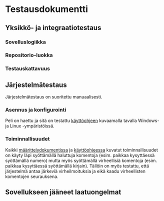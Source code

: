 # Testausdokumentti

## Yksikkö- ja integraatiotestaus

### Sovelluslogiikka

### Repositorio-luokka

### Testauskattavuus

## Järjestelmätestaus

Järjestelmätestaus on suoritettu manuaalisesti.

### Asennus ja konfigurointi

Peli on haettu ja sitä on testattu [käyttöohjeen](./kayttoohje.md) kuvaamalla tavalla 
Windows- ja Linux -ympäristöissä. 

### Toiminnallisuudet

Kaikki [määrittelydokumentissa](./vaatimusmaarittely.md) ja [käyttöohjeessa](./kayttoohje.md)
kuvatut toiminnallisuudet on käyty läpi syöttämällä haluttuja komentoja (esim. paikkaa 
kysyttäessä syöttämällä numero) mutta myös syöttämällä virheellisiä komentoja 
(esim. paikkaa kysyttäessä syöttämällä kirjain). Tällöin
on myös testattu, että järjestelmä antaa järkeviä virheilmoituksia ja eikä kaadu virheellisten
komentojen seurauksena.


## Sovellukseen jääneet laatuongelmat
